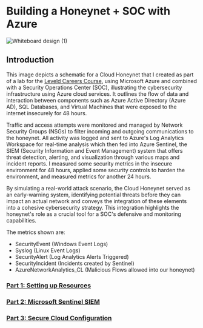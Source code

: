 # Building a Honeynet + SOC with Azure
![Whiteboard design (1)](https://github.com/alexmerelus/Azure-SOC/assets/138509128/ca555d1f-b99f-4d3f-b9c0-14c741a7d3e9)
## Introduction
This image depicts a schematic for a Cloud Honeynet that I created as part of a lab for the [Leveld Careers Course](https://www.leveldcareers.com/), using Microsoft Azure and combined with a Security Operations Center (SOC), illustrating the cybersecurity infrastructure using Azure cloud services. It outlines the flow of data and interaction between components such as Azure Active Directory (Azure AD), SQL Databases, and Virtual Machines that were exposed to the internet insecurely for 48 hours. 

Traffic and access attempts were monitored and managed by Network Security Groups (NSGs) to filter incoming and outgoing communications to the honeynet. All activity was logged and sent to Azure's Log Analytics Workspace for real-time analysis which then fed into Azure Sentinel, the SIEM (Security Information and Event Management) system that offers threat detection, alerting, and visualization through various maps and incident reports. I measured some security metrics in the insecure environment for 48 hours, applied some security controls to harden the environment, and measured metrics for another 24 hours. 

By simulating a real-world attack scenario, the Cloud Honeynet served as an early-warning system, identifying potential threats before they can impact an actual network and conveys the integration of these elements into a cohesive cybersecurity strategy. This integration highlights the honeynet's role as a crucial tool for a SOC's defensive and monitoring capabilities.

The metrics shown are:
- SecurityEvent (Windows Event Logs)
- Syslog (Linux Event Logs)
- SecurityAlert (Log Analytics Alerts Triggered)
- SecurityIncident (Incidents created by Sentinel)
- AzureNetworkAnalytics_CL (Malicious Flows allowed into our honeynet)

### [Part 1: Setting up Resources](https://github.com/alexmerelus/Azure-Resources#azure-resources)
### [Part 2: Microsoft Sentinel SIEM](https://github.com/alexmerelus/Part-2---Microsoft-Sentinel-SIEM-)
### [Part 3: Secure Cloud Configuration](https://github.com/alexmerelus/Secure-Cloud-Configuration-)

